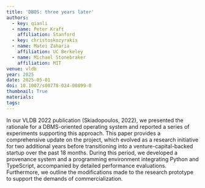 ```yaml
---
title: 'DBOS: three years later'
authors:
  - key: qianli
  - name: Peter Kraft
    affiliation: Stanford
  - key: christoskozyrakis
  - name: Matei Zaharia
    affiliation: UC Berkeley
  - name: Michael Stonebraker
    affiliation: MIT
venue: vldb
year: 2025
date: 2025-05-01
doi: 10.1007/s00778-024-00899-0
thumbnail: True
materials:
tags:
---
```

In our VLDB 2022 publication (Skiadopoulos, 2022), we presented the rationale for a DBMS-oriented operating system and reported a series of experiments supporting this approach. This paper provides a comprehensive update on the project, which evolved as a research initiative for two additional years before transitioning into a venture-capital-backed startup over the past 18 months. During this period, we developed a provenance system and a programming environment integrating Python and TypeScript, accompanied by detailed performance evaluations. Furthermore, we outline the modifications made to the research prototype to support the demands of commercialization.
